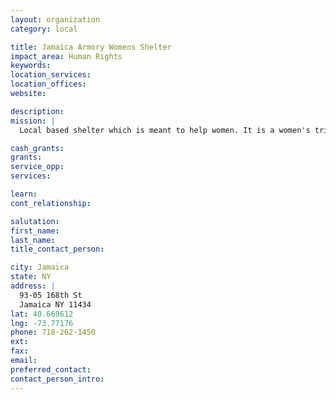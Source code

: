 ```yaml
---
layout: organization
category: local

title: Jamaica Armory Womens Shelter
impact_area: Human Rights
keywords: 
location_services: 
location_offices: 
website: 

description: 
mission: |
  Local based shelter which is meant to help women. It is a women's triage shelter.

cash_grants: 
grants: 
service_opp: 
services: 

learn: 
cont_relationship: 

salutation: 
first_name: 
last_name: 
title_contact_person: 

city: Jamaica
state: NY
address: |
  93-05 168th St  
  Jamaica NY 11434
lat: 40.669612
lng: -73.77176
phone: 718-262-1450
ext: 
fax: 
email: 
preferred_contact: 
contact_person_intro: 
---
```

